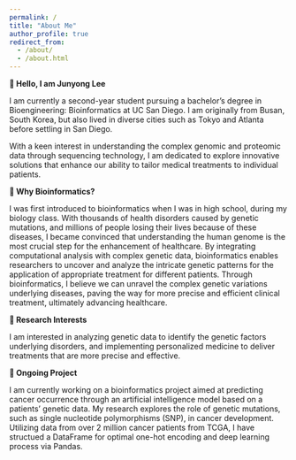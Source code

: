 ```yaml
---
permalink: /
title: "About Me"
author_profile: true
redirect_from: 
  - /about/
  - /about.html
---
```


**👋 Hello, I am Junyong Lee**

I am currently a second-year student pursuing a bachelor’s degree in Bioengineering: Bioinformatics at UC San Diego. I am originally from Busan, South Korea, but also lived in diverse cities such as Tokyo and Atlanta before settling in San Diego.
 
With a keen interest in understanding the complex genomic and proteomic data through sequencing technology, I am dedicated to explore innovative solutions that enhance our ability to tailor medical treatments to individual patients. 

**🧬 Why Bioinformatics?**

I was first introduced to bioinformatics when I was in high school, during my biology class. With thousands of health disorders caused by genetic mutations, and millions of people losing their lives because of these diseases, I became convinced that understanding the human genome is the most crucial step for the enhancement of healthcare. By integrating computational analysis with complex genetic data, bioinformatics enables researchers to uncover and analyze the intricate genetic patterns for the application of appropriate treatment for different patients. Through bioinformatics, I believe we can unravel the complex genetic variations underlying diseases, paving the way for more precise and efficient clinical treatment, ultimately advancing healthcare. 

**🧪 Research Interests**

I am interested in analyzing genetic data to identify the genetic factors underlying disorders, and implementing personalized medicine to deliver treatments that are more precise and effective.

**🔬 Ongoing Project**

I am currently working on a bioinformatics project aimed at predicting cancer occurrence through an artificial intelligence model based on a patients’ genetic data. My research explores the role of genetic mutations, such as single nucleotide polymorphisms (SNP), in cancer development. Utilizing data from over 2 million cancer patients from TCGA, I have structued a DataFrame for optimal one-hot encoding and deep learning process via Pandas.
